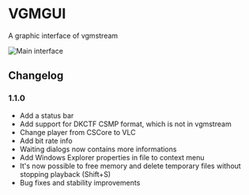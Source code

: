 # VGMGUIA graphic interface of vgmstream![Main interface](https://raw.githubusercontent.com/BenNatNB/VGMGUI/master/VGMGUI/Documentation/EN/VGMGUI.png)## Changelog### 1.1.0 - Add a status bar - Add support for DKCTF CSMP format, which is not in vgmstream - Change player from CSCore to VLC - Add bit rate info - Waiting dialogs now contains more informations - Add Windows Explorer properties in file to context menu - It's now possible to free memory and delete temporary files without stopping playback (Shift+S) - Bug fixes and stability improvements